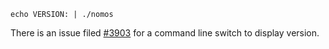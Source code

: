 ```
echo VERSION: | ./nomos
```

There is an issue filed [#3903](http://www.fossology.org/issues/3903) for a command line switch to display version.
